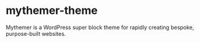 # mythemer-theme
Mythemer is a WordPress super block theme for rapidly creating bespoke, purpose-built websites.

